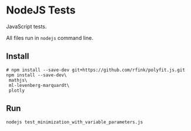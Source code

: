 # NodeJS Tests

JavaScript tests.

All files run in `nodejs` command line.

## Install

```
# npm install --save-dev git+https://github.com/rfink/polyfit.js.git
npm install --save-dev\
 mathjs\
 ml-levenberg-marquardt\
 plotly
```

## Run

```
nodejs test_minimization_with_variable_parameters.js
```